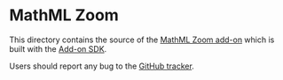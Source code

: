 # MathML Zoom

This directory contains the source of the [MathML Zoom add-on](https://addons.mozilla.org/en-US/firefox/addon/mathml-zoom/) which is built with the
[Add-on SDK](https://developer.mozilla.org/en-US/Add-ons/SDK).

Users should report any bug to the
[GitHub tracker](https://github.com/fred-wang/Mathzilla/issues).
